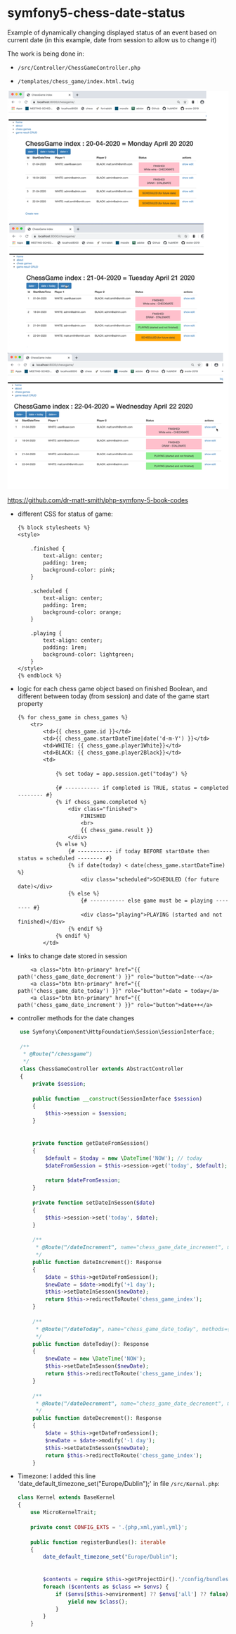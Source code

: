 # symfony5-chess-date-status

Example of  dynamically changing displayed status of an event based on current date (in this example, date from session to allow us to change it)

The work is being done in:

- `/src/Controller/ChessGameController.php`

- `/templates/chess_game/index.html.twig`
  
![screenshot showing differnt stateus based on date](screenshots/screenshot.png)


https://github.com/dr-matt-smith/php-symfony-5-book-codes

- different CSS for status of game:
    
    ```twig
    {% block stylesheets %}
    <style>
    
        .finished {
            text-align: center;
            padding: 1rem;
            background-color: pink;
        }
    
        .scheduled {
            text-align: center;
            padding: 1rem;
            background-color: orange;
        }
    
        .playing {
            text-align: center;
            padding: 1rem;
            background-color: lightgreen;
        }
    </style>
    {% endblock %}
    ```

- logic for each chess game object based on finished Boolean, and different between today (from session) and date of the game start property

    ```twig
    {% for chess_game in chess_games %}
        <tr>
            <td>{{ chess_game.id }}</td>
            <td>{{ chess_game.startDateTime|date('d-m-Y') }}</td>
            <td>WHITE: {{ chess_game.player1White}}</td>
            <td>BLACK: {{ chess_game.player2Black}}</td>
            <td>
    
                {% set today = app.session.get("today") %}
    
                {# ----------- if completed is TRUE, status = completed -------- #}
                {% if chess_game.completed %}
                    <div class="finished">
                        FINISHED
                        <br>
                        {{ chess_game.result }}
                    </div>
                {% else %}
                    {# ----------- if today BEFORE startDate then status = scheduled -------- #}
                    {% if date(today) < date(chess_game.startDateTime) %}
                        <div class="scheduled">SCHEDULED (for future  date)</div>
                    {% else %}
                        {# ----------- else game must be = playing -------- #}
                        <div class="playing">PLAYING (started and not finished)</div>
                    {% endif %}
                {% endif %}
            </td>
    ```
  
- links to change date stored in session 
    
    ```twig
        <a class="btn btn-primary" href="{{ path('chess_game_date_decrement') }}" role="button">date--</a>
        <a class="btn btn-primary" href="{{ path('chess_game_date_today') }}" role="button">date = today</a>
        <a class="btn btn-primary" href="{{ path('chess_game_date_increment') }}" role="button">date++</a>
    ```

- controller methods for the date changes

```php
    use Symfony\Component\HttpFoundation\Session\SessionInterface;
    
    /**
     * @Route("/chessgame")
     */
    class ChessGameController extends AbstractController
    {
        private $session;
    
        public function __construct(SessionInterface $session)
        {
            $this->session = $session;
        }
    
    
        private function getDateFromSession()
        {
            $default = $today = new \DateTime('NOW'); // today
            $dateFromSession = $this->session->get('today', $default);
    
            return $dateFromSession;
        }
    
        private function setDateInSesson($date)
        {
            $this->session->set('today', $date);
        }
    
        /**
         * @Route("/dateIncrement", name="chess_game_date_increment", methods={"GET"})
         */
        public function dateIncrement(): Response
        {
            $date = $this->getDateFromSession();
            $newDate = $date->modify('+1 day');
            $this->setDateInSesson($newDate);
            return $this->redirectToRoute('chess_game_index');
        }
    
        /**
         * @Route("/dateToday", name="chess_game_date_today", methods={"GET"})
         */
        public function dateToday(): Response
        {
            $newDate = new \DateTime('NOW');
            $this->setDateInSesson($newDate);
            return $this->redirectToRoute('chess_game_index');
        }
    
        /**
         * @Route("/dateDecrement", name="chess_game_date_decrement", methods={"GET"})
         */
        public function dateDecrement(): Response
        {
            $date = $this->getDateFromSession();
            $newDate = $date->modify('-1 day');
            $this->setDateInSesson($newDate);
            return $this->redirectToRoute('chess_game_index');
        }
```
  
- Timezone: I added this line 'date_default_timezone_set("Europe/Dublin");' in file `/src/Kernal.php`:
    
    ```php
    class Kernel extends BaseKernel
    {
        use MicroKernelTrait;
    
        private const CONFIG_EXTS = '.{php,xml,yaml,yml}';
    
        public function registerBundles(): iterable
        {
            date_default_timezone_set("Europe/Dublin");
    
    
            $contents = require $this->getProjectDir().'/config/bundles.php';
            foreach ($contents as $class => $envs) {
                if ($envs[$this->environment] ?? $envs['all'] ?? false) {
                    yield new $class();
                }
            }
        }
    ```



  
